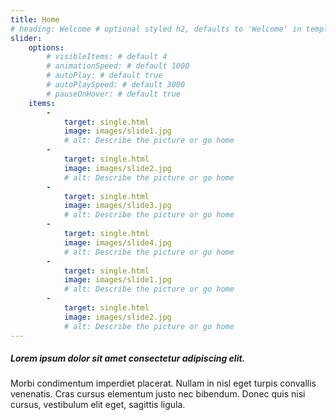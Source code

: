 ```yaml
---
title: Home
# heading: Welcome # optional styled h2, defaults to 'Welcome' in template
slider:
    options:
        # visibleItems: # default 4
        # animationSpeed: # default 1000
        # autoPlay: # default true
        # autoPlaySpeed: # default 3000
        # pauseOnHover: # default true
    items:
        -
            target: single.html
            image: images/slide1.jpg
            # alt: Describe the picture or go home
        -
            target: single.html
            image: images/slide2.jpg
            # alt: Describe the picture or go home
        -
            target: single.html
            image: images/slide3.jpg
            # alt: Describe the picture or go home
        -
            target: single.html
            image: images/slide4.jpg
            # alt: Describe the picture or go home
        -
            target: single.html
            image: images/slide1.jpg
            # alt: Describe the picture or go home
        -
            target: single.html
            image: images/slide2.jpg
            # alt: Describe the picture or go home
---
```


##### Lorem ipsum dolor sit amet consectetur adipiscing elit.

Morbi condimentum imperdiet placerat. Nullam in nisl eget turpis convallis venenatis. Cras cursus elementum justo nec bibendum. Donec quis nisi cursus, vestibulum elit eget, sagittis ligula.